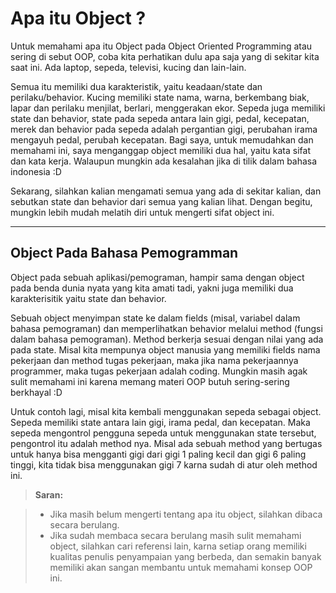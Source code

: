 Apa itu Object ?
===================


Untuk memahami apa itu Object pada Object Oriented Programming atau sering di sebut OOP, coba kita perhatikan dulu apa saja yang di sekitar kita saat ini. Ada laptop, sepeda, televisi, kucing dan lain-lain.

Semua itu memiliki dua karakteristik, yaitu keadaan/state dan perilaku/behavior. Kucing memiliki state nama, warna, berkembang biak, lapar dan perilaku menjilat, berlari, menggerakan ekor. Sepeda juga memiliki state dan behavior, state pada sepeda antara lain gigi, pedal, kecepatan, merek dan behavior pada sepeda adalah pergantian gigi, perubahan irama mengayuh pedal, perubah kecepatan. Bagi saya, untuk memudahkan dan memahami ini, saya menganggap object memiliki dua hal, yaitu kata sifat dan kata kerja. Walaupun mungkin ada kesalahan jika di tilik dalam bahasa indonesia :D

Sekarang, silahkan kalian mengamati semua yang ada di sekitar kalian, dan sebutkan state dan behavior dari semua yang kalian lihat. Dengan begitu, mungkin lebih mudah melatih diri untuk mengerti sifat object ini.

----------


Object Pada Bahasa Pemogramman
-------------

Object pada sebuah aplikasi/pemograman, hampir sama dengan object pada benda dunia nyata yang kita amati tadi, yakni juga memiliki dua karakterisitik yaitu state dan behavior.

Sebuah object menyimpan state ke dalam fields (misal, variabel dalam bahasa pemograman) dan memperlihatkan behavior melalui method (fungsi dalam bahasa pemograman). Method berkerja sesuai dengan nilai yang ada pada state. Misal kita mempunya object manusia yang memiliki fields nama pekerjaan dan method tugas pekerjaan, maka jika nama pekerjaannya programmer, maka tugas pekerjaan adalah coding. Mungkin masih agak sulit memahami ini karena memang materi OOP butuh sering-sering berkhayal :D

Untuk contoh lagi, misal kita kembali menggunakan sepeda sebagai object. Sepeda memiliki state antara lain gigi, irama pedal, dan kecepatan. Maka sepeda mengontrol pengguna sepeda untuk menggunakan state tersebut, pengontrol itu adalah method nya. Misal ada sebuah method yang bertugas untuk hanya bisa mengganti gigi dari gigi 1 paling kecil dan gigi 6 paling tinggi, kita tidak bisa menggunakan gigi 7 karna sudah di atur oleh method ini.

> **Saran:**

> -  Jika masih belum mengerti tentang apa itu object, silahkan dibaca secara berulang.
> - Jika sudah membaca secara berulang masih sulit memahami object, silahkan cari referensi lain, karna setiap orang memiliki kualitas penulis penyampaian yang berbeda, dan semakin banyak memiliki akan sangan membantu untuk memahami konsep OOP ini.
